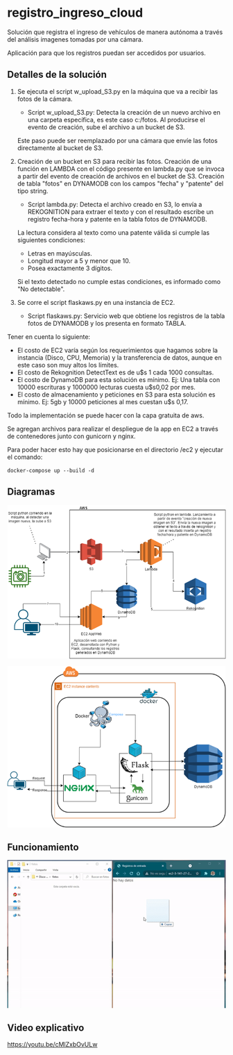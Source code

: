 # registro_ingreso_cloud
Solución que registra el ingreso de vehículos de manera autónoma a través del análisis imagenes tomadas por una cámara. 

Aplicación para que los registros puedan ser accedidos por usuarios.

## Detalles de la solución
1) Se ejecuta el script w_upload_S3.py en la máquina que va a recibir las fotos de la cámara.
    - Script w_upload_S3.py:
    Detecta la creación de un nuevo archivo en una carpeta específica, es este caso c:/fotos.
    Al producirse el evento de creación, sube el archivo a un bucket de S3.

    Este paso puede ser reemplazado por una cámara que envíe las fotos directamente al bucket de S3.

2) Creación de un bucket en S3 para recibir las fotos.
  Creación de una función en LAMBDA con el código presente en lambda.py que se invoca a partir del evento de creación de archivos en el bucket de S3.
  Creación de tabla "fotos" en DYNAMODB con los campos "fecha" y "patente" del tipo string.

    - Script lambda.py:
    Detecta el archivo creado en S3, lo envía a REKOGNITION para extraer el texto y 
    con el resultado escribe un registro fecha-hora y patente en la tabla fotos de DYNAMODB.
    
    La lectura considera al texto como una patente válida si cumple las siguientes condiciones:
      - Letras en mayúsculas.
      - Longitud mayor a 5 y menor que 10.
      - Posea exactamente 3 dígitos.
      
    Si el texto detectado no cumple estas condiciones, es informado como "No detectable".

3) Se corre el script flaskaws.py en una instancia de EC2.
    - Script flaskaws.py:
    Servicio web que obtiene los registros de la tabla fotos de DYNAMODB y los presenta en formato TABLA.

Tener en cuenta lo siguiente:
  - El costo de EC2 varía según los requerimientos que hagamos sobre la instancia (Disco, CPU, Memoria)
  y la transferencia de datos, aunque en este caso son muy altos los límites.
  - El costo de Rekognition DetectText es de u$s 1 cada 1000 consultas.
  - El costo de DynamoDB para esta solución es mínimo. Ej: Una tabla con 10000 escrituras y 1000000 lecturas cuesta u$s0,02 por mes.
  - El costo de almacenamiento y peticiones en S3 para esta solución es mínimo. 
  Ej: 5gb y 10000 peticiones al mes cuestan u$s 0,17.

Todo la implementación se puede hacer con la capa gratuita de aws.

Se agregan archivos para realizar el despliegue de la app en EC2 a través de contenedores junto con gunicorn y nginx.

Para poder hacer esto hay que posicionarse en el directorio /ec2 y ejecutar el comando:
```
docker-compose up --build -d
```

## Diagramas
![diagrama](https://github.com/jssknn/registro_ingreso_cloud/blob/main/diagrama.png)

![diagrama app](https://github.com/jssknn/registro_ingreso_cloud/blob/main/diagrama-app.png)

## Funcionamiento
![funcionamiento](https://github.com/jssknn/registro_ingreso_cloud/blob/main/func.gif)

## Video explicativo
https://youtu.be/cMlZxbOvULw

